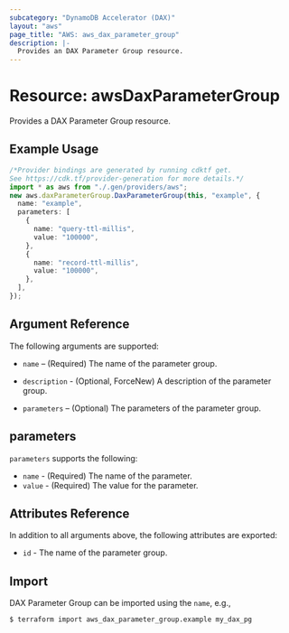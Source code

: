 ```yaml
---
subcategory: "DynamoDB Accelerator (DAX)"
layout: "aws"
page_title: "AWS: aws_dax_parameter_group"
description: |-
  Provides an DAX Parameter Group resource.
---
```


# Resource: awsDaxParameterGroup

Provides a DAX Parameter Group resource.

## Example Usage

```typescript
/*Provider bindings are generated by running cdktf get.
See https://cdk.tf/provider-generation for more details.*/
import * as aws from "./.gen/providers/aws";
new aws.daxParameterGroup.DaxParameterGroup(this, "example", {
  name: "example",
  parameters: [
    {
      name: "query-ttl-millis",
      value: "100000",
    },
    {
      name: "record-ttl-millis",
      value: "100000",
    },
  ],
});

```

## Argument Reference

The following arguments are supported:

*   `name` – (Required) The name of the parameter group.

*   `description` - (Optional, ForceNew) A description of the parameter group.

*   `parameters` – (Optional) The parameters of the parameter group.

## parameters

`parameters` supports the following:

* `name` - (Required) The name of the parameter.
* `value` - (Required) The value for the parameter.

## Attributes Reference

In addition to all arguments above, the following attributes are exported:

* `id` - The name of the parameter group.

## Import

DAX Parameter Group can be imported using the `name`, e.g.,

```console
$ terraform import aws_dax_parameter_group.example my_dax_pg
```
